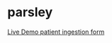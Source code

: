 # parsley
<a href="https://beatleboy501-parsley.herokuapp.com/">Live Demo patient ingestion form</a>
